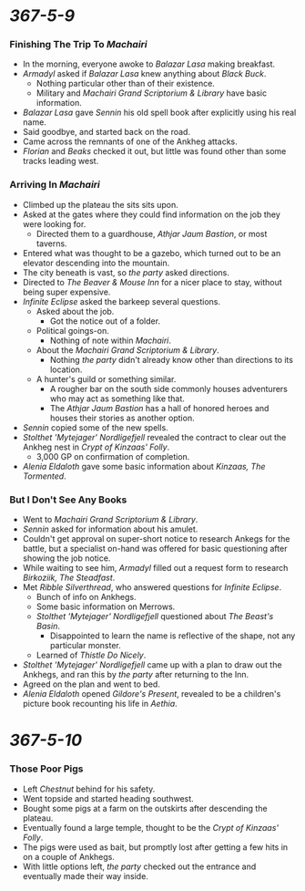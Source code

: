 # *367-5-9*

### Finishing The Trip To *Machairi*

* In the morning, everyone awoke to *Balazar Lasa* making breakfast.
* *Armadyl* asked if *Balazar Lasa* knew anything about *Black Buck*.
  * Nothing particular other than of their existence.
  * Military and *Machairi Grand Scriptorium & Library* have basic information.
* *Balazar Lasa* gave *Sennin* his old spell book after explicitly using his real name.
* Said goodbye, and started back on the road.
* Came across the remnants of one of the Ankheg attacks.
* *Florian* and *Beaks* checked it out, but little was found other than some tracks leading west.

### Arriving In *Machairi*

* Climbed up the plateau the sits sits upon.
* Asked at the gates where they could find information on the job they were looking for.
  * Directed them to a guardhouse, *Athjar Jaum Bastion*, or most taverns.
* Entered what was thought to be a gazebo, which turned out to be an elevator descending into the mountain.
* The city beneath is vast, so *the party* asked directions.
* Directed to *The Beaver & Mouse Inn* for a nicer place to stay, without being super expensive.
* *Infinite Eclipse* asked the barkeep several questions.
  * Asked about the job.
    * Got the notice out of a folder.
  * Political goings-on.
    * Nothing of note within *Machairi*.
  * About the *Machairi Grand Scriptorium & Library*.
    * Nothing *the party* didn't already know other than directions to its location.
  * A hunter's guild or something similar.
    * A rougher bar on the south side commonly houses adventurers who may act as something like that.
    * The *Athjar Jaum Bastion* has a hall of honored heroes and houses their stories as another option.
* *Sennin* copied some of the new spells.
* *Stolthet 'Mytejager' Nordligefjell* revealed the contract to clear out the Ankheg nest in *Crypt of Kinzaas' Folly*.
  * 3,000 GP on confirmation of completion.
* *Alenia Eldaloth* gave some basic information about *Kinzaas, The Tormented*.

### But I Don't See Any Books

* Went to *Machairi Grand Scriptorium & Library*.
* *Sennin* asked for information about his amulet.
* Couldn't get approval on super-short notice to research Ankegs for the battle, but a specialist on-hand was offered for basic questioning after showing the job notice.
* While waiting to see him, *Armadyl* filled out a request form to research *Birkoziik, The Steadfast*.
* Met *Ribble Silverthread*, who answered questions for *Infinite Eclipse*.
  * Bunch of info on Ankhegs.
  * Some basic information on Merrows.
  * *Stolthet 'Mytejager' Nordligefjell* questioned about *The Beast's Basin*.
    * Disappointed to learn the name is reflective of the shape, not any particular monster.
  * Learned of *Thistle Do Nicely*.
* *Stolthet 'Mytejager' Nordligefjell* came up with a plan to draw out the Ankhegs, and ran this by *the party* after returning to the Inn.
* Agreed on the plan and went to bed.
* *Alenia Eldaloth* opened *Gildore's Present*, revealed to be a children's picture book recounting his life in *Aethia*.

# *367-5-10*

### Those Poor Pigs

* Left *Chestnut* behind for his safety.
* Went topside and started heading southwest.
* Bought some pigs at a farm on the outskirts after descending the plateau.
* Eventually found a large temple, thought to be the *Crypt of Kinzaas' Folly*.
* The pigs were used as bait, but promptly lost after getting a few hits in on a couple of Ankhegs.
* With little options left, *the party* checked out the entrance and eventually made their way inside.
